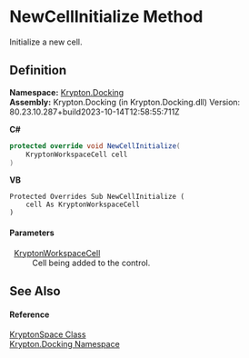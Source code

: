 # NewCellInitialize Method


Initialize a new cell.



## Definition
**Namespace:** <a href="98399376-cf41-9454-4b4d-4fab2ca20bc7.md">Krypton.Docking</a>  
**Assembly:** Krypton.Docking (in Krypton.Docking.dll) Version: 80.23.10.287+build2023-10-14T12:58:55:711Z

**C#**
``` C#
protected override void NewCellInitialize(
	KryptonWorkspaceCell cell
)
```
**VB**
``` VB
Protected Overrides Sub NewCellInitialize ( 
	cell As KryptonWorkspaceCell
)
```



#### Parameters
<dl><dt>  <a href="b97e121c-fcc0-2249-475a-015f2aa73754.md">KryptonWorkspaceCell</a></dt><dd>Cell being added to the control.</dd></dl>

## See Also


#### Reference
<a href="638b8f4c-3645-edb8-b3d5-7598ea376868.md">KryptonSpace Class</a>  
<a href="98399376-cf41-9454-4b4d-4fab2ca20bc7.md">Krypton.Docking Namespace</a>  
